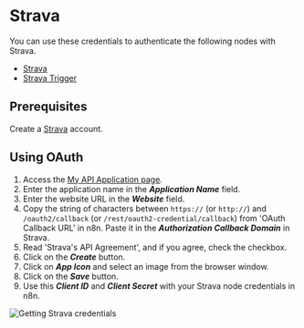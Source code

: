 # Strava

You can use these credentials to authenticate the following nodes with Strava.
- [Strava](/workflow/integrations/nodes/n8n-nodes-base.strava/)
- [Strava Trigger](/workflow/integrations/trigger-nodes/n8n-nodes-base.stravaTrigger/)

## Prerequisites

Create a [Strava](https://Strava.com) account.

## Using OAuth

1. Access the [My API Application page](https://www.strava.com/settings/api).
2. Enter the application name in the ***Application Name*** field.
3. Enter the website URL in the ***Website*** field.
4. Copy the string of characters between `https://` (or `http://`) and `/oauth2/callback` (or `/rest/oauth2-credential/callback`) from 'OAuth Callback URL' in n8n. Paste it in the ***Authorization Callback Domain*** in Strava.
5. Read 'Strava's API Agreement', and if you agree, check the checkbox.
6. Click on the ***Create*** button.
7. Click on ***App Icon*** and select an image from the browser window.
8. Click on the ***Save*** button.
9. Use this ***Client ID*** and ***Client Secret*** with your Strava node credentials in n8n.

![Getting Strava credentials](/_images/integrations/credentials/strava/using-oauth.gif)
